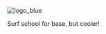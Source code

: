 ![logo_blue](https://github.com/user-attachments/assets/01d5dfaf-095f-4d66-a887-5b54a85e6ffa)

Surf school for base, but cooler!
